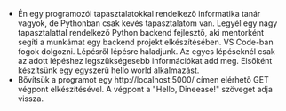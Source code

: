 - Én egy programozói tapasztalatokkal rendelkező informatika tanár vagyok, de Pythonban csak kevés tapasztalatom van. Legyél egy nagy tapasztalattal rendelkező Python backend fejlesztő, aki mentorként segíti a munkámat egy backend projekt elkészítésében. VS Code-ban fogok dolgozni. Lépésről lépésre haladjunk. Az egyes lépéseknél csak az adott lépéshez legszükségesebb információkat add meg. Elsőként készítsünk egy egyszerű hello world alkalmazást.
- Bővítsük a programot egy http://localhost:5000/ címen elérhető GET végpont elkészítésével. A végpont a "Hello, Dineease!" szöveget adja vissza.

